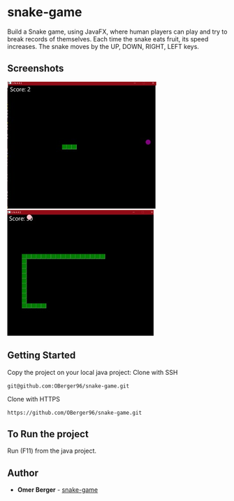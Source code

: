 # snake-game
Build a Snake game, using JavaFX, where human players can play and try to break records of themselves.
Each time the snake eats fruit, its speed increases.
The snake moves by the UP, DOWN, RIGHT, LEFT keys.
 
## Screenshots
![screenshot](https://github.com/OBerger96/snake-game/blob/master/images/snake0.jpg)
![screenshot](https://github.com/OBerger96/snake-game/blob/master/images/snake1.jpg)

## Getting Started
Copy the project on your local java project:
Clone with SSH 
```
git@github.com:OBerger96/snake-game.git
```
Clone with HTTPS
```
https://github.com/OBerger96/snake-game.git
```
## To Run the project
Run (F11) from the java project.

## Author
* **Omer Berger** - [snake-game](https://github.com/OBerger96/snake-game)

